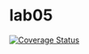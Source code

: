 # lab05
[![Coverage Status](https://coveralls.io/repos/github/sk3pta/lab05/badge.svg?branch=main)](https://coveralls.io/github/sk3pta/lab05?branch=main)
